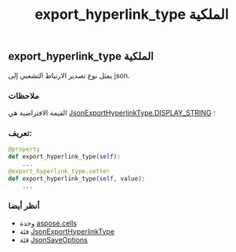 ﻿---
title: export_hyperlink_type الملكية
second_title: Aspose.Cells for Python via .NET API المراجع
description:
type: docs
weight: 100
url: /ar/python-net/aspose.cells/jsonsaveoptions/export_hyperlink_type/
is_root: false
---
##  export_hyperlink_type الملكية

يمثل نوع تصدير الارتباط التشعبي إلى json.

###  ملاحظات

القيمة الافتراضية هي [JsonExportHyperlinkType.DISPLAY_STRING](/cells/ar/python-net/aspose.cells.json/jsonexporthyperlinktype#DISPLAY_STRING) ؛
###  تعريف:
```python
@property
def export_hyperlink_type(self):
    ...
@export_hyperlink_type.setter
def export_hyperlink_type(self, value):
    ...
```

###  أنظر أيضا
* وحدة [aspose.cells](../../)
* فئة [JsonExportHyperlinkType](/cells/ar/python-net/aspose.cells.json/jsonexporthyperlinktype)
* فئة [JsonSaveOptions](/cells/ar/python-net/aspose.cells/jsonsaveoptions)
